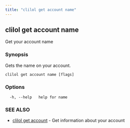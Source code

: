 ```yaml
---
title: "clilol get account name"
---
```

## clilol get account name

Get your account name

### Synopsis

Gets the name on your account.

```
clilol get account name [flags]
```

### Options

```
  -h, --help   help for name
```

### SEE ALSO

* [clilol get account](clilol_get_account.md)	 - Get information about your account


